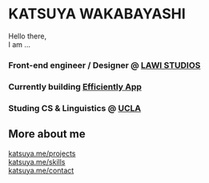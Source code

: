 # KATSUYA WAKABAYASHI

Hello there, 
<br/>
I am ...
<br/>

### Front-end engineer / Designer @ [LAWI STUDIOS](https://lawistudios.com)

### Currently building [Efficiently App](https://join.efficiently.app)

### Studing CS & Linguistics @ [UCLA](https://github.com/ucla)<br/>


## More about me
[katsuya.me/projects](https://katsuya.me/projects)<br/>
[katsuya.me/skills](https://katsuya.me/skills)<br/>
[katsuya.me/contact](https://katsuya.me/contact)<br/>

